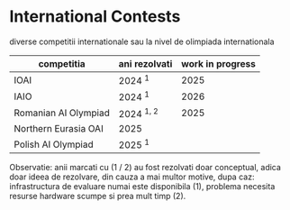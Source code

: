# International Contests

diverse competitii internationale sau la nivel de olimpiada internationala

| competitia           | ani rezolvati        | work in progress |
| -------------------- | -------------------- | ---------------- |
| IOAI                 | 2024 <sup>1</sup>    | 2025             |
| IAIO                 | 2024 <sup>1</sup>    | 2026             |
| Romanian AI Olympiad | 2024 <sup>1, 2</sup> | 2025             |
| Northern Eurasia OAI | 2025                 |                  |
| Polish AI Olympiad   | 2025 <sup>1</sup>    |                  |

Observatie: anii marcati cu (1 / 2) au fost rezolvati doar conceptual, adica doar ideea de rezolvare, din cauza a mai multor motive, dupa caz: infrastructura de evaluare numai este disponibila (1), problema necesita resurse hardware scumpe si prea mult timp (2).
